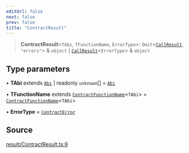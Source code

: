 ```yaml
---
editUrl: false
next: false
prev: false
title: "ContractResult"
---
```


> **ContractResult**\<`TAbi`, `TFunctionName`, `ErrorType`\>: `Omit`\<[`CallResult`](/reference/tevm/actions-types/type-aliases/callresult/), `"errors"`\> & `object` \| [`CallResult`](/reference/tevm/actions-types/type-aliases/callresult/)\<`ErrorType`\> & `object`

## Type parameters

• **TAbi** extends [`Abi`](/reference/tevm/actions-types/type-aliases/abi/) \| readonly `unknown`[] = [`Abi`](/reference/tevm/actions-types/type-aliases/abi/)

• **TFunctionName** extends [`ContractFunctionName`](/reference/utils/type-aliases/contractfunctionname/)\<`TAbi`\> = [`ContractFunctionName`](/reference/utils/type-aliases/contractfunctionname/)\<`TAbi`\>

• **ErrorType** = [`ContractError`](/reference/errors/type-aliases/contracterror/)

## Source

[result/ContractResult.ts:9](https://github.com/evmts/tevm-monorepo/blob/main/packages/actions-types/src/result/ContractResult.ts#L9)
